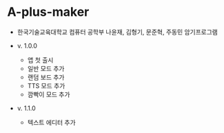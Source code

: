 # A-plus-maker

- 한국기술교육대학교 컴퓨터  공학부  나윤재, 김형기, 문준혁, 주동민 암기프로그램

-   v. 1.0.0
    - 앱 첫 출시
    - 일반 모드 추가
    - 랜덤 보드 추가
    - TTS 모드 추가
    - 깜빡이 모드 추가 

-   v. 1.1.0
    -  텍스트 에디터 추가

